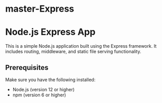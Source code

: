 ﻿# master-Express
# Node.js Express App

This is a simple Node.js application built using the Express framework. It includes routing, middleware, and static file serving functionality.

## Prerequisites

Make sure you have the following installed:

* Node.js (version 12 or higher)
* npm (version 6 or higher)
